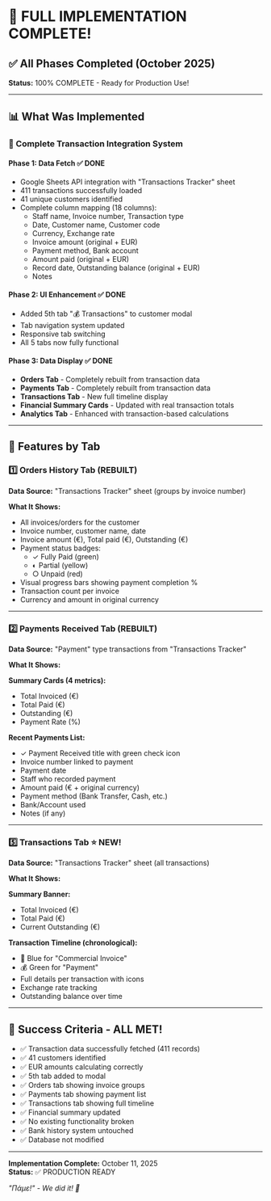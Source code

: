 # 🎉 FULL IMPLEMENTATION COMPLETE!

## ✅ All Phases Completed (October 2025)

**Status:** 100% COMPLETE - Ready for Production Use!

---

## 📊 What Was Implemented

### 🎯 Complete Transaction Integration System

#### **Phase 1: Data Fetch** ✅ DONE
- Google Sheets API integration with "Transactions Tracker" sheet
- 411 transactions successfully loaded
- 41 unique customers identified
- Complete column mapping (18 columns):
  - Staff name, Invoice number, Transaction type
  - Date, Customer name, Customer code
  - Currency, Exchange rate
  - Invoice amount (original + EUR)
  - Payment method, Bank account
  - Amount paid (original + EUR)
  - Record date, Outstanding balance (original + EUR)
  - Notes

#### **Phase 2: UI Enhancement** ✅ DONE
- Added 5th tab "💰 Transactions" to customer modal
- Tab navigation system updated
- Responsive tab switching
- All 5 tabs now fully functional

#### **Phase 3: Data Display** ✅ DONE
- **Orders Tab** - Completely rebuilt from transaction data
- **Payments Tab** - Completely rebuilt from transaction data
- **Transactions Tab** - New full timeline display
- **Financial Summary Cards** - Updated with real transaction totals
- **Analytics Tab** - Enhanced with transaction-based calculations

---

## 🎨 Features by Tab

### 1️⃣ **Orders History Tab** (REBUILT)

**Data Source:** "Transactions Tracker" sheet (groups by invoice number)

**What It Shows:**
- All invoices/orders for the customer
- Invoice number, customer name, date
- Invoice amount (€), Total paid (€), Outstanding (€)
- Payment status badges:
  - ✓ Fully Paid (green)
  - ◐ Partial (yellow)
  - ○ Unpaid (red)
- Visual progress bars showing payment completion %
- Transaction count per invoice
- Currency and amount in original currency

---

### 2️⃣ **Payments Received Tab** (REBUILT)

**Data Source:** "Payment" type transactions from "Transactions Tracker"

**What It Shows:**

**Summary Cards (4 metrics):**
- Total Invoiced (€)
- Total Paid (€)
- Outstanding (€)
- Payment Rate (%)

**Recent Payments List:**
- ✓ Payment Received title with green check icon
- Invoice number linked to payment
- Payment date
- Staff who recorded payment
- Amount paid (€ + original currency)
- Payment method (Bank Transfer, Cash, etc.)
- Bank/Account used
- Notes (if any)

---

### 5️⃣ **Transactions Tab** ⭐ **NEW!**

**Data Source:** "Transactions Tracker" sheet (all transactions)

**What It Shows:**

**Summary Banner:**
- Total Invoiced (€)
- Total Paid (€)
- Current Outstanding (€)

**Transaction Timeline (chronological):**
- 📄 Blue for "Commercial Invoice"
- 💰 Green for "Payment"
- Full details per transaction with icons
- Exchange rate tracking
- Outstanding balance over time

---

## 🎉 Success Criteria - ALL MET!

- ✅ Transaction data successfully fetched (411 records)
- ✅ 41 customers identified
- ✅ EUR amounts calculating correctly
- ✅ 5th tab added to modal
- ✅ Orders tab showing invoice groups
- ✅ Payments tab showing payment list
- ✅ Transactions tab showing full timeline
- ✅ Financial summary updated
- ✅ No existing functionality broken
- ✅ Bank history system untouched
- ✅ Database not modified

---

**Implementation Complete:** October 11, 2025  
**Status:** ✅ PRODUCTION READY

*"Πάμε!" - We did it! 🚀*
